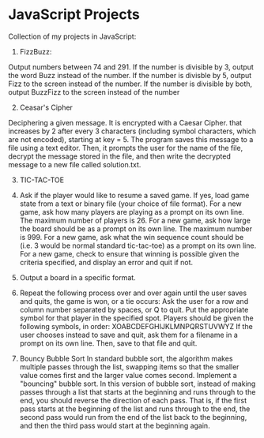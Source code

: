 # JavaScript Projects
Collection of my projects in JavaScript:

1. FizzBuzz:

 Output numbers between 74 and 291.
 If the number is divisible by 3, output the word Buzz instead of the number.
 If the number is divisble by 5, output Fizz to the screen instead of the number.
 If the number is divisible by both, output BuzzFizz to the screen instead of the number


2. Ceasar's Cipher

 Deciphering a given message. It is encrypted with a Caesar Cipher.
 that increases by 2 after every 3 characters (including symbol characters, which are not encoded), starting at key = 5.
 The program saves this message to a file using a text editor.
 Then, it prompts the user for the name of the file, decrypt the message stored in the file,
 and then write the decrypted message to a new file called solution.txt.

3. TIC-TAC-TOE

 1. Ask if the player would like to resume a saved game. If yes, load game state from a text or binary file (your choice of file format).
 For a new game, ask how many players are playing as a prompt on its own line. The maximum number of players is 26.
 For a new game, ask how large the board should be as a prompt on its own line. The maximum number is 999.
 For a new game, ask what the win sequence count should be (i.e. 3 would be normal standard tic-tac-toe) as a prompt on its own line.
 For a new game, check to ensure that winning is possible given the criteria specified, and display an error and quit if not.
 2. Output a board in a specific format.
 3. Repeat the following process over and over again until the user saves and quits, the game is won, or a tie occurs:
 Ask the user for a row and column number separated by spaces, or Q to quit. Put the appropriate symbol for that player in the specified spot. Players should be given the following symbols, in order: XOABCDEFGHIJKLMNPQRSTUVWYZ
 If the user chooses instead to save and quit, ask them for a filename in a prompt on its own line. Then, save to that file and quit.
 
4. Bouncy Bubble Sort
 In standard bubble sort, the algorithm makes multiple passes through the list, swapping items so that the smaller value comes first and the larger value comes second.
 Implement a "bouncing" bubble sort. In this version of bubble sort, instead of making passes through a list that starts at the beginning and runs through to the end, you should reverse the direction of each pass. That is, if the first pass starts at the beginning of the list and runs through to the end, the second pass would run from the end of the list back to the beginning, and then the third pass would start at the beginning again.

